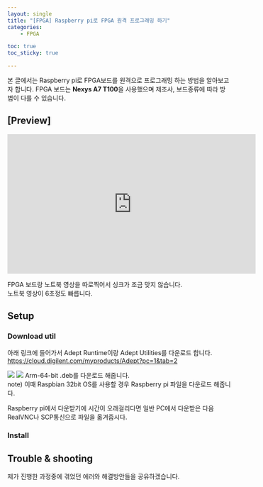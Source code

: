 ```yaml
---
layout: single
title: "[FPGA] Raspberry pi로 FPGA 원격 프로그래밍 하기"
categories: 
    - FPGA

toc: true
toc_sticky: true

---
```


본 글에서는 Raspberry pi로 FPGA보드를 원격으로 프로그래밍 하는 방법을 알아보고자 합니다. FPGA 보드는 **Nexys A7 T100**을 사용했으며 제조사, 보드종류에 따라 방법이 다를 수 있습니다.

## [Preview]

<iframe width="560" height="315" src="https://www.youtube-nocookie.com/embed/j98Je2B21cg?si=6kjwrnWs2jvKNBfp" title="YouTube video player" frameborder="0" allow="accelerometer; autoplay; clipboard-write; encrypted-media; gyroscope; picture-in-picture; web-share" referrerpolicy="strict-origin-when-cross-origin" allowfullscreen></iframe>

FPGA 보드랑 노트북 영상을 따로찍어서 싱크가 조금 맞지 않습니다.  
노트북 영상이 6초정도 빠릅니다.  

## Setup
### Download util
아래 링크에 들어가서 Adept Runtime이랑 Adept Utilities를 다운로드 합니다.  
https://cloud.digilent.com/myproducts/Adept?pc=1&tab=2  
  
  
![](https://digilent.com/reference/_media/reference/test-and-measurement/guides/rpi_adept_download.png?w=700&tok=8fd4c8)
![](https://digilent.com/reference/_media/reference/test-and-measurement/guides/rpi_adept_download_2.png?w=600&tok=75ff80)
Arm-64-bit .deb를 다운로드 해줍니다.  
note) 이때 Raspbian 32bit OS를 사용할 경우 Raspberry pi 파일을 다운로드 해줍니다.  

Raspberry pi에서 다운받기에 시간이 오래걸리다면 일반 PC에서 다운받은 다음 RealVNC나 SCP통신으로 파일을 옮겨줍시다.  

### Install 


## 

## Trouble & shooting
제가 진행한 과정중에 겪었던 에러와 해결방안들을 공유하겠습니다.  
